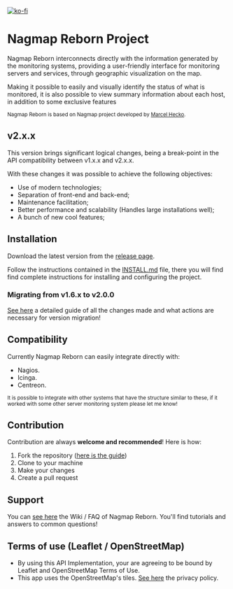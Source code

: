 [![ko-fi](https://www.ko-fi.com/img/githubbutton_sm.svg)](https://ko-fi.com/W7W61SUW3)
# Nagmap Reborn Project
Nagmap Reborn interconnects directly with the information generated by the monitoring systems, providing a user-friendly interface for monitoring servers and services, through geographic visualization on the map.

Making it possible to easily and visually identify the status of what is monitored, it is also possible to view summary information about each host, in addition to some exclusive features

<sub>Nagmap Reborn is based on Nagmap project developed by [Marcel Hecko](https://github.com/hecko).</sub>

## v2.x.x
This version brings significant logical changes, being a break-point in the API compatibility between v1.x.x and v2.x.x.

With these changes it was possible to achieve the following objectives:

* Use of modern technologies;
* Separation of front-end and back-end;
* Maintenance facilitation;
* Better performance and scalability (Handles large installations well);
* A bunch of new cool features;

## Installation
Download the latest version from the [release page](https://github.com/jocafamaka/nagmapReborn/releases).

Follow the instructions contained in the [INSTALL.md](https://github.com/jocafamaka/nagmapReborn/blob/master/INSTALL.md) file, there you will find find complete instructions for installing and configuring the project.

### Migrating from v1.6.x to v2.0.0
[See here](https://github.com/jocafamaka/nagmapReborn/wiki/Migrating-from-v1.6.x-to-v2.x.x) a detailed guide of all the changes made and what actions are necessary for version migration!

## Compatibility
Currently Nagmap Reborn can easily integrate directly with:

* Nagios.
* Icinga.
* Centreon.

<sub>It is possible to integrate with other systems that have the structure similar to these, if it worked with some other server monitoring system please let me know!</sub>

## Contribution

Contribution are always **welcome and recommended**! Here is how:

1. Fork the repository ([here is the guide](https://help.github.com/articles/fork-a-repo/))
1. Clone to your machine
1. Make your changes
1. Create a pull request

## Support

You can [see here](https://github.com/jocafamaka/nagmapReborn/wiki/) the Wiki / FAQ of Nagmap Reborn. You'll find tutorials and answers to common questions!

## Terms of use (Leaflet / OpenStreetMap)
* By using this API Implementation, your are agreeing to be bound by Leaflet and OpenStreetMap Terms of Use.
* This app uses the OpenStreetMap's tiles. [See here](https://wiki.osmfoundation.org/wiki/Privacy_Policy) the privacy policy.